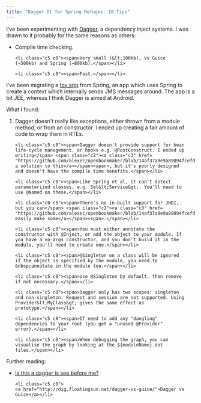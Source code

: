 ```yaml
---
title: "Dagger DI for Spring Refuges: 10 Tips"
---
```

  <p class="c0"><span>I've been experimenting with</span>
  <span class="c2"><a class="c3" href=
  "http://square.github.io/dagger/">Dagger</a></span><span>, a
  dependency inject systems. I was drawn to it probably for the
  same reasons as others:</span></p>

  <p class="c1 c0"></p>

  <ul class="c6 lst-kix_e8imrt6jtb8v-0 start">
    <li class="c5 c0"><span>Compile time checking.</span></li>

    <li class="c5 c0"><span>Very small (&lt;100kb), vs Guice
    (~500kb) and Spring (~800kb).</span></li>

    <li class="c5 c0"><span>Fast.</span></li>
  </ul>

  <p class="c0 c1"></p>

  <p class="c0"><span>I've been migrating a</span> <span class=
  "c2"><a class="c3" href=
  "https://github.com/alexec/openbookmaker">toy
  app</a></span><span>&nbsp;</span><span>from Spring, an app which
  uses Spring to create a context which internally sends JMS
  messages around. The app is a bit JEE, whereas I think Dagger is
  aimed at Android.</span></p>

  <p class="c1 c0"></p>

  <p class="c0"><span>What I found:</span></p>

  <p class="c1 c0"></p>

  <ol class="c6 lst-kix_6ljgxlwtxehi-0 start" start="1">
    <li class="c5 c0"><span>Dagger doesn't really like exceptions,
    either thrown from a module method, or from an constructor. I
    ended up creating a fair amount of code to wrap them in
    RTEs.</span></li>

    <li class="c5 c0"><span>Dagger doesn't provide support for bean
    life-cycle management, or hooks e.g. @PostConstruct. I ended up
    writing</span> <span class="c2"><a class="c3" href=
    "https://github.com/alexec/openbookmaker/blob/14af37a9e9a89094fcefd92a2f43393894835f2c/src/main/java/com/alexecollins/openbookmaker/LifeCycleManager.java">
    a solution to this</a></span><span>, but it's poorly designed
    and doesn't have the compile time benefits.</span></li>

    <li class="c5 c0"><span>Like Spring et al, it can't detect
    parameterized classes, e.g. Set&lt;Service&gt;. You'll need to
    use @Named on these.</span></li>

    <li class="c0 c5"><span>There's no in-built support for JNDI,
    but you can</span> <span class="c2"><a class="c3" href=
    "https://github.com/alexec/openbookmaker/blob/14af37a9e9a89094fcefd92a2f43393894835f2c/src/main/java/com/alexecollins/openbookmaker/sports/OpenbookmakerModule.java">
    easily make some</a></span><span>.</span></li>

    <li class="c5 c0"><span>You must either annotate the
    constructor with @Inject, or add the object to your module. If
    you have a no-args constructor, and you don't build it in the
    module, you'll need to create one.</span></li>

    <li class="c5 c0"><span>@Singleton on a class will be ignored
    if the object is specified by the module, you need to
    &nbsp;annotate in the module too.</span></li>

    <li class="c5 c0"><span>Use @Singleton by default, then remove
    if not necessary.</span></li>

    <li class="c5 c0"><span>Dagger only has two scopes: singleton
    and non-singleton. Request and session are not supported. Using
    Provider&lt;MyClass&gt; gives the same effect as
    prototype.</span></li>

    <li class="c5 c0"><span>If need to add any "dangling"
    dependencies to your root (you get a "unused @Provider"
    error).</span></li>

    <li class="c5 c0"><span>When debugging the graph, you can
    visualise the graph by looking at the ${moduleName}.dot
    files.</span></li>
  </ol>

  <p class="c1 c0"></p>

  <p class="c0"><span>Further reading:</span></p>

  <p class="c1 c0"></p>

  <ul class="c6 lst-kix_hjo5a5798cw9-0 start">
    <li class="c5 c0">
    <a href="http://blog.freeside.co/post/41774730401/is-this-a-dagger-i-see-before-me">Is this a dagger is see before me?</a></li>

    <li class="c5 c0">
    <a href="http://dig.floatingsun.net/dagger-vs-guice/">Dagger vs Guice</a></li>
  </ul>
